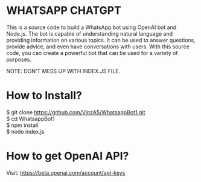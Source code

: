 # WHATSAPP CHATGPT
This is a source code to build a WhatsApp bot using OpenAI bot and Node.js. The bot is capable of understanding natural language and providing information on various topics. It can be used to answer questions, provide advice, and even have conversations with users. With this source code, you can create a powerful bot that can be used for a variety of purposes. <br>

NOTE: DON'T MESS UP WITH INDEX.JS FILE. <br>

# How to Install? 
$ git clone https://github.com/VinzA5/WhatsappBot1.git <br>
$ cd WhatsappBot1 <br>
$ npm install <br>
$ node index.js <br>

# How to get OpenAI API?
Visit: https://beta.openai.com/account/api-keys
